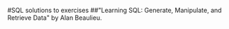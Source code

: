 #SQL solutions to exercises
##"Learning SQL: Generate, Manipulate, and Retrieve Data" by Alan Beaulieu.
